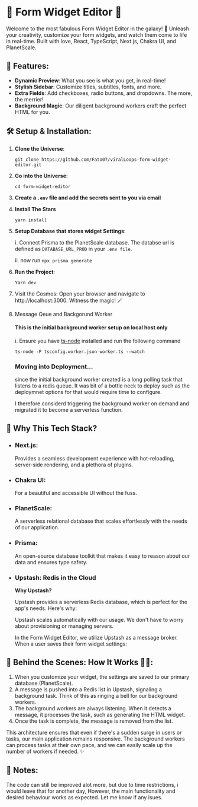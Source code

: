# 🚀 Form Widget Editor 🎨

Welcome to the most fabulous Form Widget Editor in the galaxy! 🌌 Unleash your creativity, customize your form widgets, and watch them come to life in real-time. Built with love, React, TypeScript, Next.js, Chakra UI, and PlanetScale.

## 🌈 Features:

- **Dynamic Preview**: What you see is what you get, in real-time!
- **Stylish Sidebar**: Customize titles, subtitles, fonts, and more.
- **Extra Fields**: Add checkboxes, radio buttons, and dropdowns. The more, the merrier!
- **Background Magic**: Our diligent background workers craft the perfect HTML for you.

## 🛠️ Setup & Installation:

1. **Clone the Universe**:
   ```
   git clone https://github.com/Fato07/viralLoops-form-widget-editor.git
   ```
2. **Go into the Universe**:
   ```
   cd form-widget-editor
   ```
3. **Create a `.env` file and add the secrets sent to you via email**
   
4. **Install The Stars**
   ```
   yarn install
   ```
5. **Setup Database that stores widget Settings**:
  
   i. Connect Prisma to the PlanetScale database. The databse url is defined as `DATABASE_URL_PROD` in your `.env file`.

   ii. now run `npx prisma generate`

6. **Run the Project**:
   ```
   Yarn dev
   ```
7. Visit the Cosmos: Open your browser and navigate to http://localhost:3000. Witness the magic! 🪄

8. Message Qeue and Backgorund Worker
   
   #### This is the initial background worker setup on local host only
   i. Ensure you have [ts-node](https://www.npmjs.com/package/ts-node) installed and run the following command

   ```
   ts-node -P tsconfig.worker.json worker.ts --watch
   ```

   ### Moving into Deployment...
   since the initial background worker created is a long polling task that listens to a redis queue. It was bit of a bottle neck to deploy such as the deploymnet options for that would require time to configure.

   I therefore considerd triggering the background worker on demand and migrated it to become a serverless function.

## 🚀 Why This Tech Stack?
 - ### Next.js:
   Provides a seamless development experience with hot-reloading, server-side rendering, and a plethora of plugins.
 - ### Chakra UI:
   For a beautiful and accessible UI without the fuss.
 - ### PlanetScale: 
   A serverless relational database that scales effortlessly with the needs of our application.
 - ###  Prisma:
   An open-source database toolkit that makes it easy to reason about our data and ensures type safety.

 - ### Upstash: Redis in the Cloud

   **Why Upstash?**

   Upstash provides a serverless Redis database, which is perfect for the app's needs. Here's why:

   Upstash scales automatically with our usage. We don't have to worry about provisioning or managing servers.


   In the Form Widget Editor, we utilize Upstash as a message broker. When a user saves their form widget settings:

## 🧱 Behind the Scenes: How It Works 🕵️‍♂️:
   1. When you customize your widget, the settings are saved to our primary database (PlanetScale).
   2. A message is pushed into a Redis list in Upstash, signaling a background task. Think of this as ringing a bell for our background workers.
   3. The background workers are always listening. When it detects a message, it processes the task, such as generating the HTML widget.
   4. Once the task is complete, the message is removed from the list.

  This architecture ensures that even if there's a sudden surge in users or tasks, our main application remains responsive. The background workers can process tasks at their own pace, and we can easily scale up the number of workers if needed. ✨

## 📝 Notes:
The code can still be improved alot more, but due to time restrictions, i would leave that for another day, However, the main functionality and desired behaviour works as expected. Let me know if any isues.



   

   